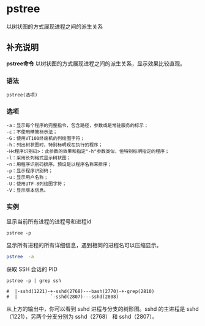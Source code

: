 pstree
===

以树状图的方式展现进程之间的派生关系

## 补充说明

**pstree命令** 以树状图的方式展现进程之间的派生关系，显示效果比较直观。

### 语法  

```
pstree(选项)
```

### 选项  

```
-a：显示每个程序的完整指令，包含路径，参数或是常驻服务的标示；
-c：不使用精简标示法；
-G：使用VT100终端机的列绘图字符；
-h：列出树状图时，特别标明现在执行的程序；
-H<程序识别码>：此参数的效果和指定"-h"参数类似，但特别标明指定的程序；
-l：采用长列格式显示树状图；
-n：用程序识别码排序。预设是以程序名称来排序；
-p：显示程序识别码；
-u：显示用户名称；
-U：使用UTF-8列绘图字符；
-V：显示版本信息。
```

### 实例  

显示当前所有进程的进程号和进程id

```
pstree -p
```

显示所有进程的所有详细信息，遇到相同的进程名可以压缩显示。

```bash
pstree  -a
```

获取 SSH 会话的 PID

```
pstree -p | grep ssh

#  |-sshd(1221)-+-sshd(2768)---bash(2770)-+-grep(2810)
#  |            `-sshd(2807)---sshd(2808)
```

从上方的输出中，你可以看到 sshd 进程与分支的树形图。sshd 的主进程是 sshd（1221），另两个分支分别为 sshd（2768） 和 sshd（2807）。


<!-- Linux命令行搜索引擎：https://jaywcjlove.github.io/linux-command/ -->

